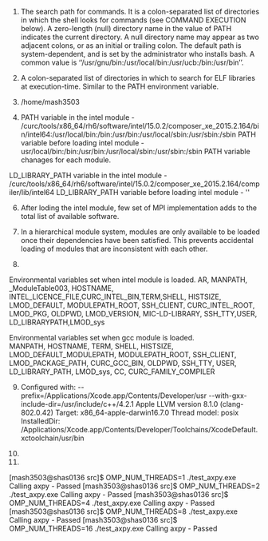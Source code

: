 1. The search path for commands.  It is a colon-separated  list  of
   directories  in  which the shell looks for commands (see COMMAND
   EXECUTION below).  A zero-length (null) directory  name  in  the
   value of PATH indicates the current directory.  A null directory
   name may appear as two adjacent colons,  or  as  an  initial  or
   trailing  colon.   The  default path is system-dependent, and is
   set by the administrator who installs bash.  A common  value  is
   ‘‘/usr/gnu/bin:/usr/local/bin:/usr/ucb:/bin:/usr/bin’’.


2. A colon-separated list of directories in which to search for ELF
   libraries at execution-time.  Similar to  the  PATH  environment
   variable.


3. /home/mash3503


5. PATH variable in the intel module - /curc/tools/x86_64/rh6/software/intel/15.0.2/composer_xe_2015.2.164/bin/intel64:/usr/local/bin:/bin:/usr/bin:/usr/local/sbin:/usr/sbin:/sbin
  PATH variable before loading intel module - usr/local/bin:/bin:/usr/bin:/usr/local/sbin:/usr/sbin:/sbin
PATH variable chanages for each module.
 
LD_LIBRARY_PATH variable in the intel module - /curc/tools/x86_64/rh6/software/intel/15.0.2/composer_xe_2015.2.164/compiler/lib/intel64
LD_LIBRARY_PATH variable before loading intel module - ''

6. After loding the intel module, few set of MPI implementation adds to the total list of available software.

7. In a hierarchical module system, modules are only available to be loaded once their dependencies have been satisfied. This prevents accidental loading of modules that are inconsistent with each other.

8.
Environmental variables set when intel module is loaded.
AR, MANPATH, _ModuleTable003, HOSTNAME, INTEL_LICENCE_FILE,CURC_INTEL_BIN,TERM,SHELL, HISTSIZE, LMOD_DEFAULT, MODULEPATH_ROOT, SSH_CLIENT, CURC_INTEL_ROOT, LMOD_PKG, OLDPWD, LMOD_VERSION, MIC-LD-LIBRARY, SSH_TTY,USER, LD_LIBRARYPATH,LMOD_sys

Environmental variables set when gcc module is loaded.  
MANPATH, HOSTNAME, TERM, SHELL, HISTSIZE, LMOD_DEFAULT_MODULEPATH, MODULEPATH_ROOT, SSH_CLIENT, LMOD_PACKAGE_PATH, CURC_GCC_BIN, OLDPWD, SSH_TTY, USER, LD_LIBRARY_PATH, LMOD_sys, CC, CURC_FAMILY_COMPILER

9. Configured with: --prefix=/Applications/Xcode.app/Contents/Developer/usr --with-gxx-include-dir=/usr/include/c++/4.2.1
Apple LLVM version 8.1.0 (clang-802.0.42)
Target: x86_64-apple-darwin16.7.0
Thread model: posix
InstalledDir: /Applications/Xcode.app/Contents/Developer/Toolchains/XcodeDefault.xctoolchain/usr/bin

11.

12.
[mash3503@shas0136 src]$ OMP_NUM_THREADS=1 ./test_axpy.exe
Calling axpy - Passed
[mash3503@shas0136 src]$ OMP_NUM_THREADS=2 ./test_axpy.exe
Calling axpy - Passed
[mash3503@shas0136 src]$ OMP_NUM_THREADS=4 ./test_axpy.exe
Calling axpy - Passed
[mash3503@shas0136 src]$ OMP_NUM_THREADS=8 ./test_axpy.exe
Calling axpy - Passed
[mash3503@shas0136 src]$ OMP_NUM_THREADS=16 ./test_axpy.exe
Calling axpy - Passed  
